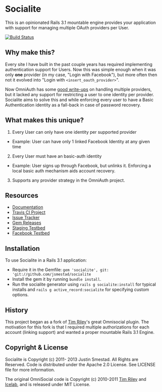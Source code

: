 # Socialite

This is an opinionated Rails 3.1 mountable engine provides your application with
support for managing multiple OAuth providers per User.

[![Build Status](https://travis-ci.org/jsmestad/socialite.png)](https://travis-ci.org/jsmestad/socialite)

## Why make this?

Every site I have built in the past couple years has required implementing
authentication support for Users. Now this was simple enough when it was only
**one** provider (in my case, "Login with Facebook"), but more often then not
it evolved into "Login with `<insert_oauth_provider>`".

Now OmniAuth has some [good write-ups](https://github.com/intridea/omniauth/wiki/Managing-Multiple-Providers)
on handling multiple providers, but it lacked any support for restricting a user
to one identity per provider. Socialite aims to solve this and while enforcing
every user to have a Basic Authentication identity as a fall-back in case of
password recovery.

## What makes this unique?

1. Every User can only have one identity per supported provider
  * Example: User can have only 1 linked Facebook Identity at any given time
2. Every User must have an basic-auth identity
  * Example: User signs up through Facebook, but unlinks it.
    Enforcing a local basic auth mechanism aids account recovery.
3. Supports any provider strategy in the OmniAuth project.

## Resources

* [Documentation](http://rdoc.info/github/jsmestad/socialite/master/frames)
* [Travis CI Project](http://travis-ci.org/#!/jsmestad/socialite)
* [Issue Tracker](https://github.com/jsmestad/socialite/issues)
* [Gem Releases](https://rubygems.org/gems/socialite)
* [Staging Testbed](http://socialite-gem.herokuapp.com)
* [Facebook Testbed](https://www.facebook.com/apps/application.php?id=281326728563029)

## Installation

To use Socialite in a Rails 3.1 application:

* Require it in the Gemfile:
  `gem 'socialite', git: 'git://github.com/jsmestad/socialite`
* Install the gem it by running `bundle install`.
* Run the socialite generator using `rails g socialite:install` for typical
  installs and `rails g active_record:socialite` for specifying custom options.

## History

This project began as a fork of [Tim Riley](http://openmonkey.com)'s
great Omnisocial plugin. The motivation for this fork is that I required
multiple authorizations for each account (linking support) and wanted a
proper mountable Rails 3.1 Engine.

## Copyright & License

Socialite is Copyright (c) 2011- 2013 Justin Smestad. All Rights are Reserved.
Code is distributed under the Apache 2.0 License. See LICENSE file for more
information.

The original OmniSocial code is Copyright (c) 2010-2011
[Tim Riley](http://openmonkey.com/) and [Icelab](http://icelab.com.au/), and is
released under MIT License.
